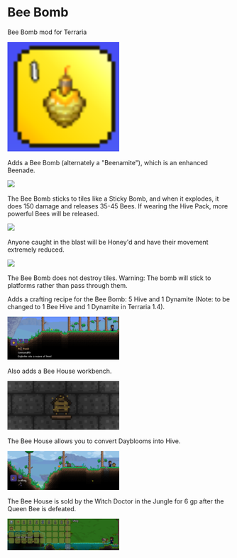 # Bee Bomb
Bee Bomb mod for Terraria

<img src="BeeBomb.png" width="50%"/>

Adds a Bee Bomb (alternately a "Beenamite"), which is an enhanced Beenade.

<img src="BeeBomb.gif" width="50%"/>

The Bee Bomb sticks to tiles like a Sticky Bomb, and when it explodes, it does 150 damage and releases 35-45 Bees.
If wearing the Hive Pack, more powerful Bees will be released.

<img src="BeeBombHivePack.gif" width="50%"/>

Anyone caught in the blast will be Honey'd and have their movement extremely reduced.

<img src="Honeyed.gif" width="50%"/>

The Bee Bomb does not destroy tiles.
Warning: The bomb will stick to platforms rather than pass through them.

Adds a crafting recipe for the Bee Bomb: 5 Hive and 1 Dynamite (Note: to be changed to 1 Bee Hive and 1 Dynamite in Terraria 1.4).

<img src="BeeBombCraft.png" width="50%"/>

Also adds a Bee House workbench.

<img src="BeeHouse.gif" width="50%"/>

The Bee House allows you to convert Dayblooms into Hive.

<img src="BeeHouseCrafting.png" width="50%"/>

The Bee House is sold by the Witch Doctor in the Jungle for 6 gp after the Queen Bee is defeated.

<img src="BeeHouseShop.png" width="50%"/>